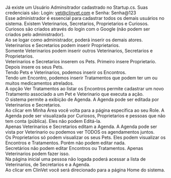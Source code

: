 Já existe um Usuário Adminsitrador cadastrado no Startup.cs. Suas credenciais são: Login: vet@clinvet.com e Senha: Senha@123  
Esse administrador é essencial para cadastrar todos os demais usuários no sistema. Existem Veterinarios, Secretarios, Proprietarios e Curiosos.  
Curiosos são criados através do login com o Google (não podem ser criados pelo administrador).  
Ao se logar como administrador, poderá inserir os demais atores.  
Veterinarios e Secretarios podem inserir Proprietarios.  
Somente Veterinarios podem inserir outros Veterinarios, Secretarios e Proprietarios.  
Veterinarios e Secretarios inserem os Pets.
Primeiro insere Proprietario. Depois insere os seus Pets.  
Tendo Pets e Veterinarios, podemos inserir os Encontros.  
Tendo um Encontro, podemos inserir Tratamentos que podem ter um ou muitos medicamentos atrelados.  
A opção Ver Tratamentos ao listar os Encontros permite cadastrar um novo Tratamento associado a um Pet e Veterinario que executa a ação.  
O sistema permite a exibição de Agenda. A Agenda pode ser editada por Veterinarios e Secretarios.  
Ao clicar em Minha Área você volta para a página específica ao seu Role.
A Agenda pode ser visualizada por Curiosos, Proprietarios e pessoas que não tem conta (pública). Eles não podem Editá-la.  
Apenas Veterinarios e Secretarios editam a Agenda. A Agenda pode ser vista por Veterinario ou podemos ver TODOS os agendamentos juntos.  
Os Proprietarios só podem visualizar os seus Pets. Eles podem visualizar os Encontros e Tratamentos. Porém não podem editar nada.  
Secretários não podem editar Encontros ou Tratamentos. Apenas Veterinarios podem fazer isso.  
Na página inicial uma pessoa não logada poderá acessar a lista de Veterinarios, de Secretarios e a Agenda.  
Ao clicar em ClinVet você será direcionado para a página Home do sistema.
